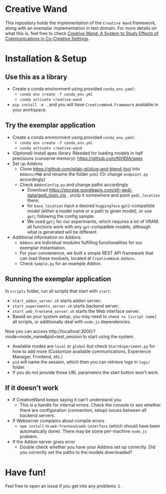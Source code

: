 # Creative Wand

This repository holds the implementation of the `Creative Wand` framework, along with an exemplar implementation in text
domain.
For more details on what this is, feel free to check [Creative Wand: A System to Study Effects of Communications in Co-Creative Settings](https://arxiv.org/abs/2208.02886).

# Installation & Setup

## Use this as a library

- Create a conda environment using provided `conda_env.yaml`:
    - `conda env create -f conda_env.yml`
    - `conda activate creative-wand`
- `pip install -e .` and you will have `CreativeWand.Framework` available in your workspace.

## Try the exemplar application

- Create a conda environment using provided `conda_env.yaml`:
    - `conda env create -f conda_env.yml`
    - `conda activate creative-wand`
- (Optional) Install apex library (Needed for loading models in half precisions (conserve memory):
  https://github.com/NVIDIA/apex
- Set up Addons
    - Clone https://github.com/eilab-gt/plug-and-blend-tool into `Addons/PNB` and rename the folder `pnb2` (Or
      change `endpoint.py` accordingly)
    - Check `AddonConfig.py` and change paths accordingly
        - Download https://storage.googleapis.com/sfr-gedi-data/gedi_topic.zip , unzip it somewhere and
          point `gedi_location` there;
        - for `base_location` input a desired `huggingface` `gpt2`-compatible model (either a model name or a path to
          given model), or use `gptj` following the config sample.
        - We used `gptj` for our experiments, which requires a lot of VRAM. all functions work with any `gpt`-compatible
          models, although what is generated will be different.
- Additional information on Addons
    - `Addons` are individual modules fulfilling functionalities for our exemplar instantiation.
    - For your convenience, we built a simple REST API framework that can load these moduels, located
      at `CreativeWand.Addons`.
    - Check `Sample.py` for an example Addon.

## Running the exemplar application

In `scripts` folder, run all scripts that start with `start`:

- `start_addon_server.sh` starts addon server;
- `start_experiments_server.sh` starts backend server;
- `start_web_frontend_server.sh` starts the Web interface server.
- Based on your system setup, you may need to `chmod +x [script name]` all scripts, or additionally deal with `node.js`
  dependencies.

Now you can access http://localhost:3000/?mode=mode_name&pid=test_session to start using the system.

- Available modes are `local` or `global` but check `StartExperiment.py` for how to add more (Customize available
  communications, Experience Manager, Frontend, etc.)
- `pid` will name the session, which then you can retrieve logs in `logs/` folder.
- If you do not provide these URL parameters the start button won't work.

## If it doesn't work

- If CreativeWand keeps saying it can't understand you
    - This is a handle for internal errors. Check the console to see whether there are configuration (connection, setup)
      issues between all backend servers.
- If Webserver complains about compile errors
    - `npm install` in `web-frontend/web-interface` (which should have been automatically done). There may be some
      per-machine `node.js` problem.
- If the Addon server gives error
    - Double check whether you have your Addons set up correctly. Did you correctly set the paths to the models
      downloaded?

# Have fun!
Feel free to open an issue if you get into any problems :) .
